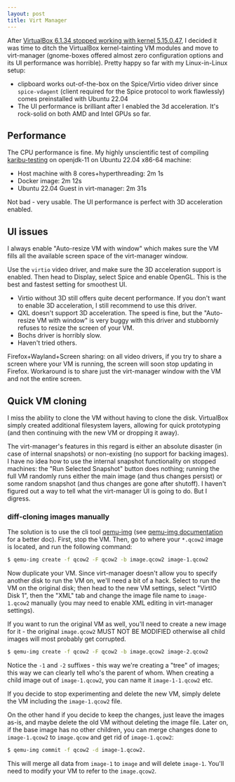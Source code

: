 ```yaml
---
layout: post
title: Virt Manager
---
```


After [VirtualBox 6.1.34 stopped working with kernel 5.15.0.47](https://bugs.debian.org/cgi-bin/bugreport.cgi?bug=1012627),
I decided it was time to ditch the VirtualBox kernel-tainting VM modules and move to
virt-manager (gnome-boxes offered almost zero configuration options and its UI performance was horrible).
Pretty happy so far with my Linux-in-Linux setup:

* clipboard works out-of-the-box on the Spice/Virtio video driver since `spice-vdagent`
  (client required for the Spice protocol to work flawlessly) comes preinstalled with Ubuntu 22.04
* The UI performance is brilliant after I enabled the 3d acceleration. It's rock-solid on both AMD and Intel
  GPUs so far.

## Performance

The CPU performance is fine. My highly unscientific test of compiling [karibu-testing](https://github.com/mvysny/karibu-testing/)
on openjdk-11 on Ubuntu 22.04 x86-64 machine:

* Host machine with 8 cores+hyperthreading: 2m 1s
* Docker image: 2m 12s
* Ubuntu 22.04 Guest in virt-manager: 2m 31s

Not bad - very usable. The UI performance is perfect with 3D acceleration enabled.

## UI issues

I always enable "Auto-resize VM with window" which makes sure the VM fills all the available
screen space of the virt-manager window.

Use the `virtio` video driver, and make sure the 3D acceleration support is enabled.
Then head to Display, select Spice and enable OpenGL. This is the best and fastest setting for smoothest UI.

* Virtio without 3D still offers quite decent performance. If you don't want to enable 3D acceleration, I still recommend to use this driver.
* QXL doesn't support 3D acceleration. The speed is fine, but the "Auto-resize VM with window" is very buggy with this driver
  and stubbornly refuses to resize the screen of your VM.
* Bochs driver is horribly slow.
* Haven't tried others.

Firefox+Wayland+Screen sharing: on all video drivers, if you try to share a screen where your VM is running, the screen will
soon stop updating in Firefox. Workaround is to share just the virt-manager window with the VM and not the entire screen.

## Quick VM cloning

I miss the ability to clone the VM without having to clone the disk. VirtualBox
simply created additional filesystem layers, allowing for quick prototyping (and
then continuing with the new VM or dropping it away).

The virt-manager's features in this regard is either an absolute disaster (in case of internal snapshots)
or non-existing (no support for backing images). I have no idea how to use
the internal snapshot functionality on stopped machines: the "Run Selected Snapshot"
button does nothing; running the full VM randomly runs either the main image (and thus changes persist) or some random
snapshot (and thus changes are gone after shutoff). I haven't figured out a way to tell
what the virt-manager UI is going to do. But I digress.

### diff-cloning images manually

The solution is to use the cli tool [qemu-img](https://linux.die.net/man/1/qemu-img)
(see [qemu-img documentation](https://qemu.readthedocs.io/en/latest/tools/qemu-img.html) for a better doc).
First, stop the VM. Then, go to where your `*.qcow2` image is located, and run the following command:

```bash
$ qemu-img create -f qcow2 -F qcow2 -b image.qcow2 image-1.qcow2
```

Now duplicate your VM. Since virt-manager doesn't allow you to
specify another disk to run the VM on, we'll need a bit of a hack.
Select to run the VM on the original disk; then head to the new VM settings, select "VirtIO Disk 1", then the "XML" tab and
change the image file name to `image-1.qcow2` manually (you may need to enable XML editing in virt-manager settings).

If you want to run the original VM as well, you'll need to create a new image for it - the original
`image.qcow2` MUST NOT BE MODIFIED otherwise all child images will most probably get corrupted.

```bash
$ qemu-img create -f qcow2 -F qcow2 -b image.qcow2 image-2.qcow2
```

Notice the `-1` and `-2` suffixes - this way we're creating a "tree" of images; this way we can clearly
tell who's the parent of whom. When creating a child image out of `image-1.qcow2`, you can
name it `image-1-1.qcow2` etc.

If you decide to stop experimenting and delete the new VM, simply delete the VM including the `image-1.qcow2` file.

On the other hand if you decide to keep the changes, just leave the images as-is, and
maybe delete the old VM without deleting the image file. Later on, if the base image has no other children,
you can merge changes done to `image-1.qcow2` to `image.qcow` and get rid of `image-1.qcow2`:

```bash
$ qemu-img commit -f qcow2 -d image-1.qcow2.
```

This will merge all data from `image-1` to `image` and will delete `image-1`. You'll
need to modify your VM to refer to the `image.qcow2`.
